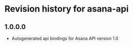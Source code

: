 # Revision history for asana-api

## 1.0.0.0

* Autogenerated api bindings for Asana API version 1.0
